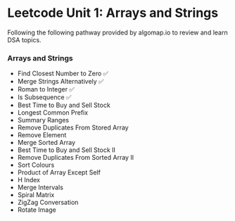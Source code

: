 # Leetcode Unit 1: Arrays and Strings

Following the following pathway provided by algomap.io to review and learn DSA topics.

### Arrays and Strings
- Find Closest Number to Zero ✅
- Merge Strings Alternatively ✅
- Roman to Integer ✅
- Is Subsequence ✅
- Best Time to Buy and Sell Stock
- Longest Common Prefix
- Summary Ranges
- Remove Duplicates From Stored Array
- Remove Element
- Merge Sorted Array
- Best Time to Buy and Sell Stock II
- Remove Duplicates From Sorted Array II
- Sort Colours
- Product of Array Except Self
- H Index
- Merge Intervals
- Spiral Matrix
- ZigZag Conversation
- Rotate Image

